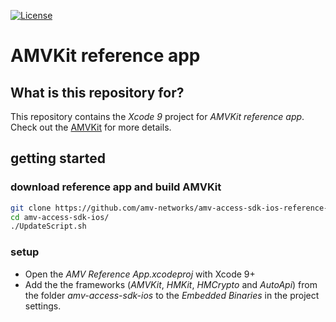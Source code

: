 [![License](https://img.shields.io/github/license/amv-networks/amv-access-sdk-ios-reference-app.svg?maxAge=2592000)](https://github.com/amvnetworks/amv-access-sdk-ios-reference-app/blob/master/LICENSE)

# AMVKit reference app #

## What is this repository for? ##

This repository contains the *Xcode 9* project for *AMVKit reference app*.  
Check out the [AMVKit](https://github.com/amv-networks/amv-access-sdk-ios.git) for more details.

## getting started
### download reference app and build AMVKit
```bash
git clone https://github.com/amv-networks/amv-access-sdk-ios-reference-app.git
cd amv-access-sdk-ios/
./UpdateScript.sh 
```
### setup
* Open the *AMV Reference App.xcodeproj* with Xcode 9+
* Add the the frameworks (*AMVKit*, *HMKit*, *HMCrypto* and *AutoApi*) from the folder *amv-access-sdk-ios* to the *Embedded Binaries* in the project settings.



